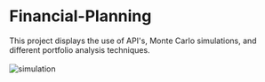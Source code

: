 # Financial-Planning
This project displays the use of API's, Monte Carlo simulations, and different portfolio analysis techniques.
<br> 
<br>
![simulation](ZoYOIr5.gif)
